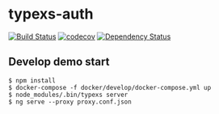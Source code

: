 # typexs-auth

[![Build Status](https://travis-ci.org/typexs/typexs-auth.svg?branch=master)](https://travis-ci.org/typexs/typexs-auth)
[![codecov](https://codecov.io/gh/typexs/typexs-auth/branch/master/graph/badge.svg)](https://codecov.io/gh/typexs/typexs-auth)
[![Dependency Status](https://david-dm.org/typexs/typexs-auth.svg)](https://david-dm.org/typexs/typexs-auth)

## Develop demo start


```
$ npm install
$ docker-compose -f docker/develop/docker-compose.yml up
$ node_modules/.bin/typexs server
$ ng serve --proxy proxy.conf.json 
```

